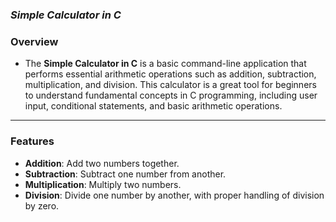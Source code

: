 ### *Simple Calculator in C*

### Overview

- The **Simple Calculator in C** is a basic command-line application that performs essential arithmetic operations such as addition, subtraction, multiplication, and division. This calculator is a great tool for beginners to understand fundamental concepts in C programming, including user input, conditional statements, and basic arithmetic operations.
---
### Features
- **Addition**: Add two numbers together.
- **Subtraction**: Subtract one number from another.
- **Multiplication**: Multiply two numbers.
- **Division**: Divide one number by another, with proper handling of division by zero.

